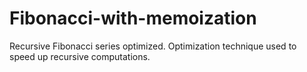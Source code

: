 # Fibonacci-with-memoization
Recursive Fibonacci series optimized.
Optimization technique used to speed up recursive computations.
